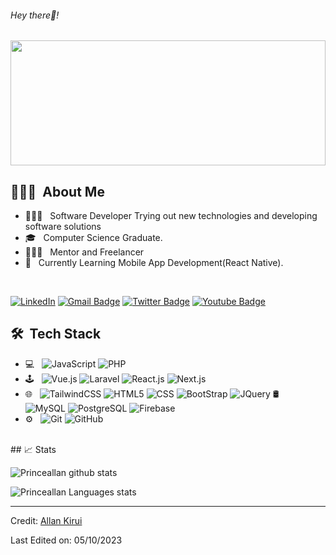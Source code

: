<h6> Hey there👋!</h6>
<p align="center">
  <img src="https://github.com/Princeallan/Princeallan/assets/15101201/e454cce3-0cb3-49ef-8bce-db8871ea3378" height="200" width="100%"/>
</p>

## 👨🏻‍💻 &nbsp;About Me 

- 👨🏻‍💻 &nbsp; Software Developer Trying out new technologies and developing software solutions
- 🎓 &nbsp; Computer Science Graduate.
- 👨🏻‍💻 &nbsp; Mentor and Freelancer 
- 💼 &nbsp; Currently Learning Mobile App Development(React Native).

<br>

[![LinkedIn](https://img.shields.io/badge/-Allan%20Kirui-blue?style=plastic&logo=linkedin&logoColor=white&link=https://www.linkedin.com/in/allan-kirui-3bb683b8/)](https://www.linkedin.com/in/allan-kirui-3bb683b8/)
[![Gmail Badge](https://img.shields.io/badge/-allankirui57@gmail.com-c14438?style=flat-square&logo=Gmail&logoColor=white&link=mailto:allankirui57@gmail.com)](mailto:allankirui57@gmail.com)
[![Twitter Badge](https://img.shields.io/badge/-@PrinceAllan5-1ca0f1?style=flat-square&labelColor=1ca0f1&logo=twitter&logoColor=white&link=https://twitter.com/PrinceAllan5)](https://twitter.com/PrinceAllan5)
[![Youtube Badge](https://img.shields.io/badge/-@Pynade-CD201F?style=flat-square&labelColor=CD201F&logo=youtube&logoColor=white&link=https://youtube.com/@pynade)](https://youtube.com/@pynade)

## 🛠 &nbsp;Tech Stack

 - 💻 &nbsp;
  ![JavaScript](https://img.shields.io/badge/-JavaScript-333333?style=flat&logo=javascript)
  ![PHP](https://img.shields.io/badge/-PHP-333333?style=flat&logo=php)
 - 🕹️ &nbsp;
  ![Vue.js](https://img.shields.io/badge/-Vue.js-333333?style=flat&logo=vue.js)
  ![Laravel](https://img.shields.io/badge/-Laravel-333333?style=flat&logo=laravel)
  ![React.js](https://img.shields.io/badge/-React.js-333333?style=flat&logo=react)
  ![Next.js](https://img.shields.io/badge/-Next.js-333333?style=flat&logo=next.js)
 - 🌐 &nbsp;
  ![TailwindCSS](https://img.shields.io/badge/-TailwindCSS-333333?style=flat&logo=tailwindcss)
  ![HTML5](https://img.shields.io/badge/-HTML5-333333?style=flat&logo=HTML5)
  ![CSS](https://img.shields.io/badge/-CSS-333333?style=flat&logo=CSS3&logoColor=1572B6)
  ![BootStrap](https://img.shields.io/badge/-BootStrap-333333?style=flat&logo=bootstrap&logoColor=1572B6)
  ![JQuery](https://img.shields.io/badge/-JQuery-333333?style=flat&logo=jquery)
🛢 &nbsp;
  ![MySQL](https://img.shields.io/badge/-MySQL-333333?style=flat&logo=mysql)
  ![PostgreSQL](https://img.shields.io/badge/-PostgreSQL-333333?style=flat&logo=postgresql)
  ![Firebase](https://img.shields.io/badge/-Firebase-333333?style=flat&logo=firebase)
 - ⚙️ &nbsp;
  ![Git](https://img.shields.io/badge/-Git-333333?style=flat&logo=git)
  ![GitHub](https://img.shields.io/badge/-GitHub-333333?style=flat&logo=github)

<br/>
## 📈 Stats

![Princeallan github stats](https://github-readme-stats-sigma-five.vercel.app/api?username=allan-kirui57&hide=["issues"]&show_icons=true&line_height=30)

![Princeallan Languages stats](https://github-readme-stats-sigma-five.vercel.app/api/top-langs/?username=allan-kirui57&theme=buefy&layout=compact&langs_count=10)

----
Credit: [Allan Kirui](https://github.com/allan-kirui57)

Last Edited on: 05/10/2023


<!--
**princeallan/princeallan** is a ✨ _special_ ✨ repository because its `README.md` (this file) appears on your GitHub profile.

Here are some ideas to get you started:

- 🔭 I’m currently working on ...
- 🌱 I’m currently learning ...
- 👯 I’m looking to collaborate on ...
- 🤔 I’m looking for help with ...
- 💬 Ask me about ...
- 📫 How to reach me: ...
- 😄 Pronouns: ...
- ⚡ Fun fact: ...
-->
